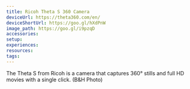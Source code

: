 ```yaml
---
title: Ricoh Theta S 360 Camera
deviceUrl: https://theta360.com/en/	
deviceShortUrl:	https://goo.gl/hXdPnW
image_path: https://goo.gl/i9pzqD	
accessories:
setup:
experiences:
resources:
tags:
---
```


The Theta S from Ricoh is a camera that captures 360° stills and full HD movies with a single click. (B&H Photo)